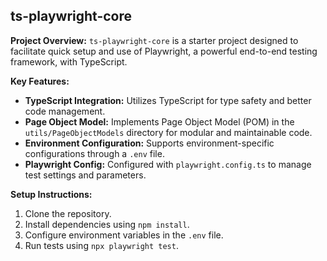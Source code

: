 ## ts-playwright-core

**Project Overview:**
`ts-playwright-core` is a starter project designed to facilitate quick setup and use of Playwright, a powerful end-to-end testing framework, with TypeScript.

**Key Features:**
- **TypeScript Integration:** Utilizes TypeScript for type safety and better code management.
- **Page Object Model:** Implements Page Object Model (POM) in the `utils/PageObjectModels` directory for modular and maintainable code.
- **Environment Configuration:** Supports environment-specific configurations through a `.env` file.
- **Playwright Config:** Configured with `playwright.config.ts` to manage test settings and parameters.

**Setup Instructions:**
1. Clone the repository.
2. Install dependencies using `npm install`.
3. Configure environment variables in the `.env` file.
4. Run tests using `npx playwright test`.